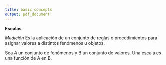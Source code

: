 ```yaml
---
title: basic concepts
output: pdf_document
---
```



**Escalas**

*Medición* Es la aplicación de un conjunto de reglas o procedimientos para asignar valores a distintos fenómenos u objetos.

Sea $A$ un conjunto de fenómenos y B un conjunto de valores. Una escala es una función de A en B.

